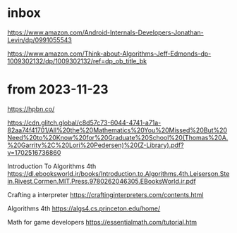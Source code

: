 
# inbox

https://www.amazon.com/Android-Internals-Developers-Jonathan-Levin/dp/0991055543

https://www.amazon.com/Think-about-Algorithms-Jeff-Edmonds-dp-1009302132/dp/1009302132/ref=dp_ob_title_bk


# from 2023-11-23

https://hpbn.co/

https://cdn.glitch.global/c8d57c73-6044-4741-a71a-82aa74f41701/All%20the%20Mathematics%20You%20Missed%20But%20Need%20to%20Know%20for%20Graduate%20School%20(Thomas%20A.%20Garrity%2C%20Lori%20Pedersen)%20(Z-Library).pdf?v=1702516736860

Introduction To Algorithms 4th https://dl.ebooksworld.ir/books/Introduction.to.Algorithms.4th.Leiserson.Stein.Rivest.Cormen.MIT.Press.9780262046305.EBooksWorld.ir.pdf

Crafting a interpreter https://craftinginterpreters.com/contents.html

Algorithms 4th https://algs4.cs.princeton.edu/home/

Math for game developers https://essentialmath.com/tutorial.htm